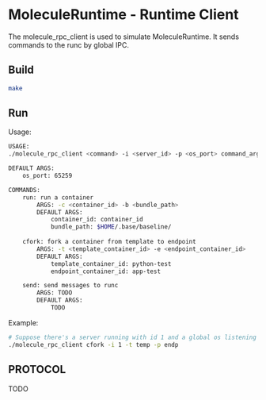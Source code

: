 # MoleculeRuntime - Runtime Client
The molecule_rpc_client is used to simulate MoleculeRuntime. It sends commands to the runc by global IPC.
## Build
``` bash
make
```
## Run
Usage:
``` bash
USAGE:
./molecule_rpc_client <command> -i <server_id> -p <os_port> command_args...

DEFAULT ARGS:
    os_port: 65259

COMMANDS:
    run: run a container
        ARGS: -c <container_id> -b <bundle_path>
        DEFAULT ARGS:
            container_id: container_id
            bundle_path: $HOME/.base/baseline/
            
    cfork: fork a container from template to endpoint
        ARGS: -t <template_container_id> -e <endpoint_container_id>
        DEFAULT ARGS:
            template_container_id: python-test
            endpoint_container_id: app-test

    send: send messages to runc
        ARGS: TODO
        DEFAULT ARGS:
            TODO

```
Example:
``` bash
# Suppose there's a server running with id 1 and a global os listening on port 65259
./molecule_rpc_client cfork -i 1 -t temp -p endp 
```
## PROTOCOL
TODO